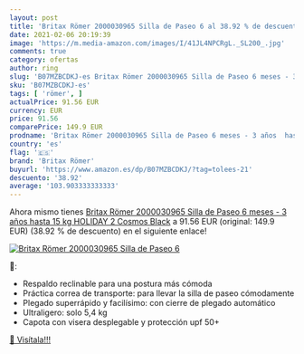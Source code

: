 ```yaml
---
layout: post
title: 'Britax Römer 2000030965 Silla de Paseo 6 al 38.92 % de descuento'
date: 2021-02-06 20:19:39
image: 'https://m.media-amazon.com/images/I/41JL4NPCRgL._SL200_.jpg'
comments: true
category: ofertas
author: ring
slug: 'B07MZBCDKJ-es Britax Römer 2000030965 Silla de Paseo 6 meses - 3 años...'
sku: 'B07MZBCDKJ-es'
tags: [ 'römer', ]
actualPrice: 91.56 EUR
currency: EUR
price: 91.56
comparePrice: 149.9 EUR
prodname: 'Britax Römer 2000030965 Silla de Paseo 6 meses - 3 años  hasta 15 kg  HOLIDAY 2  Cosmos Black'
country: 'es'
flag: '🇪🇸'
brand: 'Britax Römer'
buyurl: 'https://www.amazon.es/dp/B07MZBCDKJ/?tag=tolees-21'
descuento: '38.92'
average: '103.903333333333'
---
```


Ahora mismo tienes [Britax Römer 2000030965 Silla de Paseo 6 meses - 3 años  hasta 15 kg  HOLIDAY 2  Cosmos Black](https://www.amazon.es/dp/B07MZBCDKJ/?tag=tolees-21) a 91.56 EUR (original: 149.9 EUR) (38.92 %  de descuento) en el siguiente enlace!

[![Britax Römer 2000030965 Silla de Paseo 6](https://m.media-amazon.com/images/I/41JL4NPCRgL._SL200_.jpg)](https://www.amazon.es/dp/B07MZBCDKJ/?tag=tolees-21)

🔎:

- Respaldo reclinable para una postura más cómoda
- Práctica correa de transporte: para llevar la silla de paseo cómodamente
- Plegado superrápido y facilísimo: con cierre de plegado automático
- Ultraligero: solo 5,4 kg
- Capota con visera desplegable y protección upf 50+

[🛒 Visítala!!!](https://www.amazon.es/dp/B07MZBCDKJ/?tag=tolees-21)
